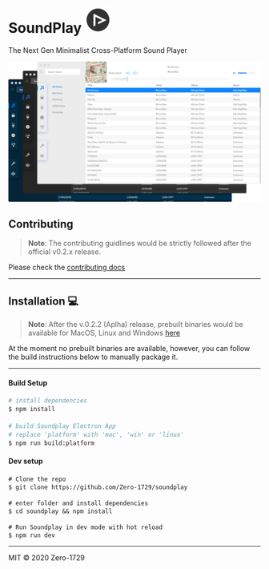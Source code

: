 # SoundPlay <img src="./static/icons/icon_1024x1024.png" height="52"></img>

The Next Gen Minimalist Cross-Platform Sound Player

![screenshot](./screenshot.png)


## Contributing

> **Note**: The contributing guidlines would be strictly followed after the official v0.2.x release.

Please check the [contributing docs](./docs/CONTRIBUTING.md)

---

## Installation :computer:

> **Note**: After the v.0.2.2 (Aplha) release, prebuilt binaries would be available for MacOS, Linux and Windows [here](https://github.com/Zero-1729/soundplay/releases)

At the moment no prebuilt binaries are available, however, you can follow the build instructions below to manually package it.

---

#### Build Setup

``` bash
# install dependencies
$ npm install

# build Soundplay Electron App
# replace 'platform' with 'mac', 'win' or 'linux'
$ npm run build:platform
```

#### Dev setup

```
# Clone the repo
$ git clone https://github.com/Zero-1729/soundplay

# enter folder and install dependencies
$ cd soundplay && npm install

# Run Soundplay in dev mode with hot reload
$ npm run dev
```

---

MIT &copy; 2020 Zero-1729
